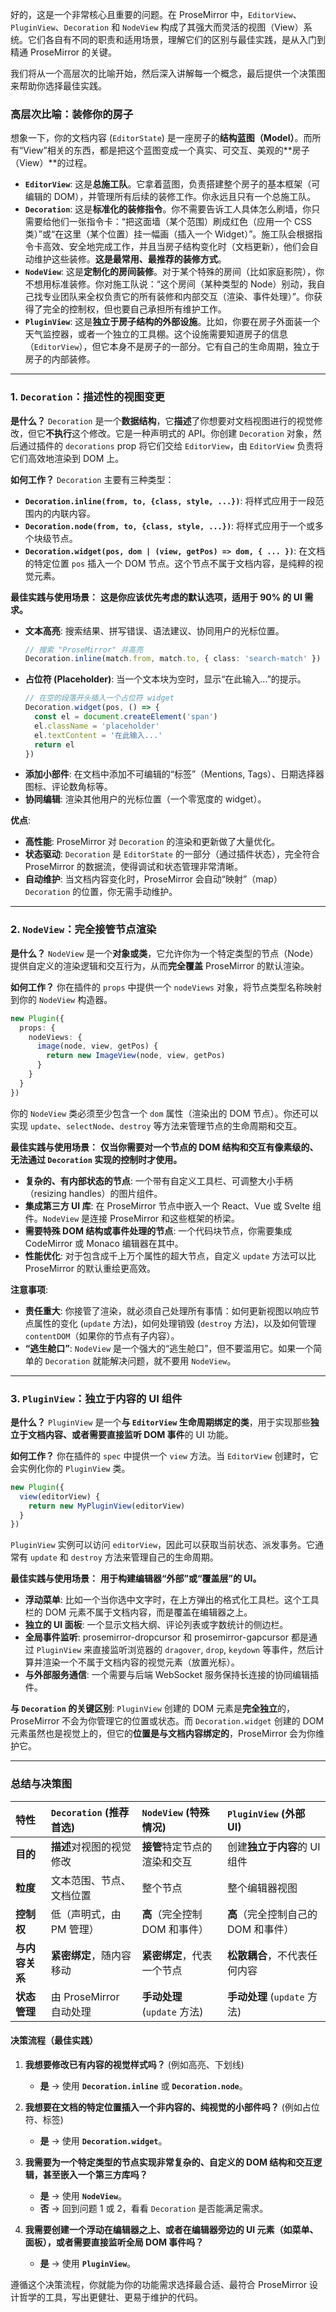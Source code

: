 好的，这是一个非常核心且重要的问题。在 ProseMirror 中，`EditorView`、`PluginView`、`Decoration` 和 `NodeView` 构成了其强大而灵活的视图（View）系统。它们各自有不同的职责和适用场景，理解它们的区别与最佳实践，是从入门到精通 ProseMirror 的关键。

我们将从一个高层次的比喻开始，然后深入讲解每一个概念，最后提供一个决策图来帮助你选择最佳实践。

### 高层次比喻：装修你的房子

想象一下，你的文档内容 (`EditorState`) 是一座房子的**结构蓝图（Model）**。而所有“View”相关的东西，都是把这个蓝图变成一个真实、可交互、美观的**房子（View）**的过程。

- **`EditorView`**: 这是**总施工队**。它拿着蓝图，负责搭建整个房子的基本框架（可编辑的 DOM），并管理所有后续的装修工作。你永远且只有一个总施工队。
- **`Decoration`**: 这是**标准化的装修指令**。你不需要告诉工人具体怎么刷墙，你只需要给他们一张指令卡：“把这面墙（某个范围）刷成红色（应用一个 CSS 类）”或“在这里（某个位置）挂一幅画（插入一个 Widget）”。施工队会根据指令卡高效、安全地完成工作，并且当房子结构变化时（文档更新），他们会自动维护这些装修。**这是最常用、最推荐的装修方式**。
- **`NodeView`**: 这是**定制化的房间装修**。对于某个特殊的房间（比如家庭影院），你不想用标准装修。你对施工队说：“这个房间（某种类型的 Node）别动，我自己找专业团队来全权负责它的所有装修和内部交互（渲染、事件处理）”。你获得了完全的控制权，但也要自己承担所有维护工作。
- **`PluginView`**: 这是**独立于房子结构的外部设施**。比如，你要在房子外面装一个天气监控器，或者一个独立的工具棚。这个设施需要知道房子的信息（`EditorView`），但它本身不是房子的一部分。它有自己的生命周期，独立于房子的内部装修。

---

### 1. `Decoration`：描述性的视图变更

**是什么？**
`Decoration` 是一个**数据结构**，它**描述**了你想要对文档视图进行的视觉修改，但它**不执行**这个修改。它是一种声明式的 API。你创建 `Decoration` 对象，然后通过插件的 `decorations` prop 将它们交给 `EditorView`，由 `EditorView` 负责将它们高效地渲染到 DOM 上。

**如何工作？**
`Decoration` 主要有三种类型：

- **`Decoration.inline(from, to, {class, style, ...})`**: 将样式应用于一段范围内的内联内容。
- **`Decoration.node(from, to, {class, style, ...})`**: 将样式应用于一个或多个块级节点。
- **`Decoration.widget(pos, dom | (view, getPos) => dom, { ... })`**: 在文档的特定位置 `pos` 插入一个 DOM 节点。这个节点不属于文档内容，是纯粹的视觉元素。

**最佳实践与使用场景：**
**这是你应该优先考虑的默认选项，适用于 90% 的 UI 需求。**

- **文本高亮**: 搜索结果、拼写错误、语法建议、协同用户的光标位置。
  ```typescript
  // 搜索 "ProseMirror" 并高亮
  Decoration.inline(match.from, match.to, { class: 'search-match' })
  ```
- **占位符 (Placeholder)**: 当一个文本块为空时，显示“在此输入...”的提示。
  ```typescript
  // 在空的段落开头插入一个占位符 widget
  Decoration.widget(pos, () => {
    const el = document.createElement('span')
    el.className = 'placeholder'
    el.textContent = '在此输入...'
    return el
  })
  ```
- **添加小部件**: 在文档中添加不可编辑的“标签”（Mentions, Tags）、日期选择器图标、评论数角标等。
- **协同编辑**: 渲染其他用户的光标位置（一个零宽度的 widget）。

**优点**:

- **高性能**: ProseMirror 对 `Decoration` 的渲染和更新做了大量优化。
- **状态驱动**: `Decoration` 是 `EditorState` 的一部分（通过插件状态），完全符合 ProseMirror 的数据流，使得调试和状态管理非常清晰。
- **自动维护**: 当文档内容变化时，ProseMirror 会自动“映射”（map）`Decoration` 的位置，你无需手动维护。

---

### 2. `NodeView`：完全接管节点渲染

**是什么？**
`NodeView` 是一个**对象或类**，它允许你为一个特定类型的节点（Node）提供自定义的渲染逻辑和交互行为，从而**完全覆盖** ProseMirror 的默认渲染。

**如何工作？**
你在插件的 `props` 中提供一个 `nodeViews` 对象，将节点类型名称映射到你的 `NodeView` 构造器。

```typescript
new Plugin({
  props: {
    nodeViews: {
      image(node, view, getPos) {
        return new ImageView(node, view, getPos)
      }
    }
  }
})
```

你的 `NodeView` 类必须至少包含一个 `dom` 属性（渲染出的 DOM 节点）。你还可以实现 `update`、`selectNode`、`destroy` 等方法来管理节点的生命周期和交互。

**最佳实践与使用场景：**
**仅当你需要对一个节点的 DOM 结构和交互有像素级的、无法通过 `Decoration` 实现的控制时才使用。**

- **复杂的、有内部状态的节点**: 一个带有自定义工具栏、可调整大小手柄（resizing handles）的图片组件。
- **集成第三方 UI 库**: 在 ProseMirror 节点中嵌入一个 React、Vue 或 Svelte 组件。`NodeView` 是连接 ProseMirror 和这些框架的桥梁。
- **需要特殊 DOM 结构或事件处理的节点**: 一个代码块节点，你需要集成 CodeMirror 或 Monaco 编辑器在其中。
- **性能优化**: 对于包含成千上万个属性的超大节点，自定义 `update` 方法可以比 ProseMirror 的默认重绘更高效。

**注意事项**:

- **责任重大**: 你接管了渲染，就必须自己处理所有事情：如何更新视图以响应节点属性的变化 (`update` 方法)，如何处理销毁 (`destroy` 方法)，以及如何管理 `contentDOM`（如果你的节点有子内容）。
- **“逃生舱口”**: `NodeView` 是一个强大的“逃生舱口”，但不要滥用它。如果一个简单的 `Decoration` 就能解决问题，就不要用 `NodeView`。

---

### 3. `PluginView`：独立于内容的 UI 组件

**是什么？**
`PluginView` 是一个**与 `EditorView` 生命周期绑定的类**，用于实现那些**独立于文档内容、或者需要直接监听 DOM 事件**的 UI 功能。

**如何工作？**
你在插件的 `spec` 中提供一个 `view` 方法。当 `EditorView` 创建时，它会实例化你的 `PluginView` 类。

```typescript
new Plugin({
  view(editorView) {
    return new MyPluginView(editorView)
  }
})
```

`PluginView` 实例可以访问 `editorView`，因此可以获取当前状态、派发事务。它通常有 `update` 和 `destroy` 方法来管理自己的生命周期。

**最佳实践与使用场景：**
**用于构建编辑器“外部”或“覆盖层”的 UI。**

- **浮动菜单**: 比如一个当你选中文字时，在上方弹出的格式化工具栏。这个工具栏的 DOM 元素不属于文档内容，而是覆盖在编辑器之上。
- **独立的 UI 面板**: 一个显示文档大纲、评论列表或字数统计的侧边栏。
- **全局事件监听**: prosemirror-dropcursor 和 prosemirror-gapcursor 都是通过 `PluginView` 来直接监听浏览器的 `dragover`, `drop`, `keydown` 等事件，然后计算并渲染一个不属于文档内容的视觉元素（放置光标）。
- **与外部服务通信**: 一个需要与后端 WebSocket 服务保持长连接的协同编辑插件。

**与 `Decoration` 的关键区别**:
`PluginView` 创建的 DOM 元素是**完全独立**的，ProseMirror 不会为你管理它的位置或状态。而 `Decoration.widget` 创建的 DOM 元素虽然也是视觉上的，但它的**位置是与文档内容绑定的**，ProseMirror 会为你维护它。

---

### 总结与决策图

| 特性           | `Decoration` (推荐首选)  | `NodeView` (特殊情况)         | `PluginView` (外部 UI)              |
| :------------- | :----------------------- | :---------------------------- | :---------------------------------- |
| **目的**       | **描述**对视图的视觉修改 | **接管**特定节点的渲染和交互  | 创建**独立于内容**的 UI 组件        |
| **粒度**       | 文本范围、节点、文档位置 | 整个节点                      | 整个编辑器视图                      |
| **控制权**     | 低（声明式，由 PM 管理） | **高**（完全控制 DOM 和事件） | **高**（完全控制自己的 DOM 和事件） |
| **与内容关系** | **紧密绑定**，随内容移动 | **紧密绑定**，代表一个节点    | **松散耦合**，不代表任何内容        |
| **状态管理**   | 由 ProseMirror 自动处理  | **手动处理** (`update` 方法)  | **手动处理** (`update` 方法)        |

#### 决策流程（最佳实践）

1.  **我想要修改已有内容的视觉样式吗？** (例如高亮、下划线)

    - **是** -> 使用 **`Decoration.inline`** 或 **`Decoration.node`**。

2.  **我想要在文档的特定位置插入一个非内容的、纯视觉的小部件吗？** (例如占位符、标签)

    - **是** -> 使用 **`Decoration.widget`**。

3.  **我需要为一个特定类型的节点实现非常复杂的、自定义的 DOM 结构和交互逻辑，甚至嵌入一个第三方库吗？**

    - **是** -> 使用 **`NodeView`**。
    - **否** -> 回到问题 1 或 2，看看 `Decoration` 是否能满足需求。

4.  **我需要创建一个浮动在编辑器之上、或者在编辑器旁边的 UI 元素（如菜单、面板），或者需要直接监听全局 DOM 事件吗？**
    - **是** -> 使用 **`PluginView`**。

遵循这个决策流程，你就能为你的功能需求选择最合适、最符合 ProseMirror 设计哲学的工具，写出更健壮、更易于维护的代码。
